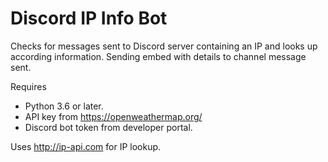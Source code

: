 # Discord IP Info Bot
Checks for messages sent to Discord server containing an IP and looks up according information. Sending embed with details to channel message sent. 

Requires 
- Python 3.6 or later.
- API key from https://openweathermap.org/
- Discord bot token from developer portal.

Uses http://ip-api.com for IP lookup. 